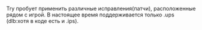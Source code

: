 Try пробует применить различные исправления(патчи), расположенные рядом с игрой.
В настоящее время поддерживается только .ups (dlb:хотя в коде есть и .ips).
